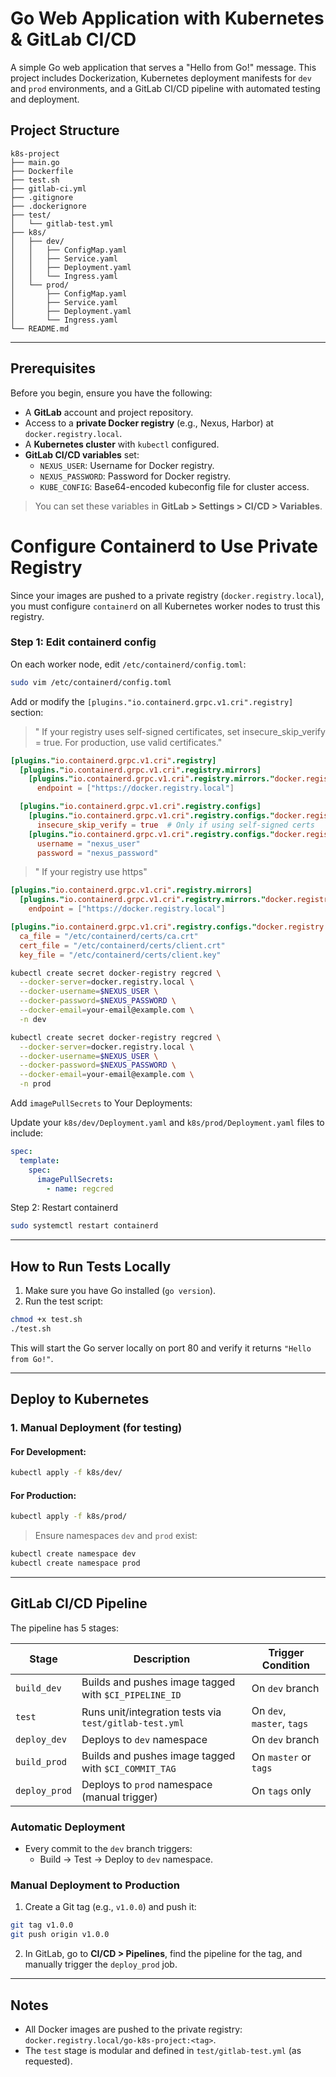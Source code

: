 # Go Web Application with Kubernetes & GitLab CI/CD

A simple Go web application that serves a "Hello from Go!" message. This project includes Dockerization, Kubernetes deployment manifests for `dev` and `prod` environments, and a GitLab CI/CD pipeline with automated testing and deployment.

## Project Structure

```
k8s-project
├── main.go
├── Dockerfile
├── test.sh
├── gitlab-ci.yml
├── .gitignore
├── .dockerignore
├── test/
│   └── gitlab-test.yml
├── k8s/
│   ├── dev/
│   │   ├── ConfigMap.yaml
│   │   ├── Service.yaml
│   │   ├── Deployment.yaml
│   │   └── Ingress.yaml
│   └── prod/
│       ├── ConfigMap.yaml
│       ├── Service.yaml
│       ├── Deployment.yaml
│       └── Ingress.yaml
└── README.md
```

---

## Prerequisites

Before you begin, ensure you have the following:

- A **GitLab** account and project repository.
- Access to a **private Docker registry** (e.g., Nexus, Harbor) at `docker.registry.local`.
- A **Kubernetes cluster** with `kubectl` configured.
- **GitLab CI/CD variables** set:
  - `NEXUS_USER`: Username for Docker registry.
  - `NEXUS_PASSWORD`: Password for Docker registry.
  - `KUBE_CONFIG`: Base64-encoded kubeconfig file for cluster access.

> You can set these variables in **GitLab > Settings > CI/CD > Variables**.

# Configure Containerd to Use Private Registry

Since your images are pushed to a private registry (`docker.registry.local`), you must configure `containerd` on all Kubernetes worker nodes to trust this registry.

### Step 1: Edit containerd config

On each worker node, edit `/etc/containerd/config.toml`:

```bash
sudo vim /etc/containerd/config.toml
```
Add or modify the `[plugins."io.containerd.grpc.v1.cri".registry]` section:

> " If your registry uses self-signed certificates, set insecure_skip_verify = true. For production, use valid certificates."

```toml
[plugins."io.containerd.grpc.v1.cri".registry]
  [plugins."io.containerd.grpc.v1.cri".registry.mirrors]
    [plugins."io.containerd.grpc.v1.cri".registry.mirrors."docker.registry.local"]
      endpoint = ["https://docker.registry.local"]

  [plugins."io.containerd.grpc.v1.cri".registry.configs]
    [plugins."io.containerd.grpc.v1.cri".registry.configs."docker.registry.local".tls]
      insecure_skip_verify = true  # Only if using self-signed certs
    [plugins."io.containerd.grpc.v1.cri".registry.configs."docker.registry.local".auth]
      username = "nexus_user"
      password = "nexus_password"
```

> " If your registry use https"

```toml
[plugins."io.containerd.grpc.v1.cri".registry.mirrors]
  [plugins."io.containerd.grpc.v1.cri".registry.mirrors."docker.registry.local"]
    endpoint = ["https://docker.registry.local"]

[plugins."io.containerd.grpc.v1.cri".registry.configs."docker.registry.local".tls]
  ca_file = "/etc/containerd/certs/ca.crt"
  cert_file = "/etc/containerd/certs/client.crt"
  key_file = "/etc/containerd/certs/client.key"
```
```bash
kubectl create secret docker-registry regcred \
  --docker-server=docker.registry.local \
  --docker-username=$NEXUS_USER \
  --docker-password=$NEXUS_PASSWORD \
  --docker-email=your-email@example.com \
  -n dev

kubectl create secret docker-registry regcred \
  --docker-server=docker.registry.local \
  --docker-username=$NEXUS_USER \
  --docker-password=$NEXUS_PASSWORD \
  --docker-email=your-email@example.com \
  -n prod
```
Add `imagePullSecrets` to Your Deployments:

Update your `k8s/dev/Deployment.yaml` and `k8s/prod/Deployment.yaml` files to include:

```yaml
spec:
  template:
    spec:
      imagePullSecrets:
        - name: regcred
```

Step 2: Restart containerd

```bash
sudo systemctl restart containerd
```
---

## How to Run Tests Locally

1. Make sure you have Go installed (`go version`).
2. Run the test script:

```bash
chmod +x test.sh
./test.sh
```

This will start the Go server locally on port 80 and verify it returns `"Hello from Go!"`.

---

## Deploy to Kubernetes

### 1. Manual Deployment (for testing)

#### For Development:

```bash
kubectl apply -f k8s/dev/
```

#### For Production:

```bash
kubectl apply -f k8s/prod/
```

> Ensure namespaces `dev` and `prod` exist:

```bash
kubectl create namespace dev
kubectl create namespace prod
```

---

## GitLab CI/CD Pipeline

The pipeline has 5 stages:

| Stage        | Description                                   | Trigger Condition     |
|--------------|-----------------------------------------------|------------------------|
| `build_dev`  | Builds and pushes image tagged with `$CI_PIPELINE_ID` | On `dev` branch        |
| `test`       | Runs unit/integration tests via `test/gitlab-test.yml` | On `dev`, `master`, `tags` |
| `deploy_dev` | Deploys to `dev` namespace                    | On `dev` branch        |
| `build_prod` | Builds and pushes image tagged with `$CI_COMMIT_TAG` | On `master` or `tags`  |
| `deploy_prod`| Deploys to `prod` namespace (manual trigger)  | On `tags` only         |

### Automatic Deployment

- Every commit to the `dev` branch triggers:
  - Build → Test → Deploy to `dev` namespace.

### Manual Deployment to Production

1. Create a Git tag (e.g., `v1.0.0`) and push it:

```bash
git tag v1.0.0
git push origin v1.0.0
```

2. In GitLab, go to **CI/CD > Pipelines**, find the pipeline for the tag, and manually trigger the `deploy_prod` job.

---

## Notes

- All Docker images are pushed to the private registry: `docker.registry.local/go-k8s-project:<tag>`.
- The `test` stage is modular and defined in `test/gitlab-test.yml` (as requested).